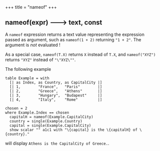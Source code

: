 +++
title = "nameof"
+++

## nameof(expr) 🡒 text, const

A `nameof` expression returns a text value representing the expression passed as argument, such as `nameof(1 + 2)` returning `"1 + 2"`. The argument is _not_ evaluated !

As a special case, `nameof(T.X)` returns `X` instead of `T.X`, and `nameof("XYZ")` returns `"XYZ"` instead of `"\"XYZ\""`.

The following example

```envision
table Example = with
  [| as Index, as Country, as CapitalCity |]
  [| 1,        "France",   "Paris"        |]
  [| 2,        "Greece",   "Athens"       |]
  [| 3,        "Hungary",  "Budapest"     |]
  [| 4,        "Italy",    "Rome"         |]

chosen = 2
where Example.Index == chosen
  capitalH = nameof(Example.CapitalCity)
  country = single(Example.Country)
  capital = single(Example.CapitalCity)
  show scalar "" a1c1 with "\{capital} is the \{capitalH} of \{country}."
```

will display `Athens is the CapitalCity of Greece.`.
